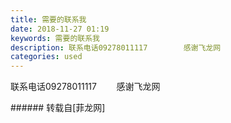 ```yaml
---
title: 需要的联系我
date: 2018-11-27 01:19
keywords: 需要的联系我
description: 联系电话09278011117        感谢飞龙网
categories: used
---
```

<td class="t_f" id="postmessage_2360721">

联系电话09278011117        感谢飞龙网<br/>
<img alt="" border="0" class="zoom" data-cf-modified-fa867afd08730c67d9791840-="" file="http://www.flw.ph/data/appbyme/upload/image/201811/27/Y1cBvEPZg5UK.jpg" id="aimg_T2S3h" lazyloadthumb="1" onclick="" onmouseover="" src="http://www.flw.ph/data/appbyme/upload/image/201811/27/Y1cBvEPZg5UK.jpg"/><br/>
<img alt="" border="0" class="zoom" data-cf-modified-fa867afd08730c67d9791840-="" file="http://www.flw.ph/data/appbyme/upload/image/201811/27/brUsVqQs9N7P.jpg" id="aimg_CRCdB" lazyloadthumb="1" onclick="" onmouseover="" src="http://www.flw.ph/data/appbyme/upload/image/201811/27/brUsVqQs9N7P.jpg"/><br/>
<img alt="" border="0" class="zoom" data-cf-modified-fa867afd08730c67d9791840-="" file="http://www.flw.ph/data/appbyme/upload/image/201811/27/EKJcpsWcEI8R.jpg" id="aimg_OPDjM" lazyloadthumb="1" onclick="" onmouseover="" src="http://www.flw.ph/data/appbyme/upload/image/201811/27/EKJcpsWcEI8R.jpg"/><br/>
<img alt="" border="0" class="zoom" data-cf-modified-fa867afd08730c67d9791840-="" file="http://www.flw.ph/data/appbyme/upload/image/201811/27/koOPFh4Lip5v.jpg" id="aimg_Zr6Jj" lazyloadthumb="1" onclick="" onmouseover="" src="http://www.flw.ph/data/appbyme/upload/image/201811/27/koOPFh4Lip5v.jpg"/><br/>
<img alt="" border="0" class="zoom" data-cf-modified-fa867afd08730c67d9791840-="" file="http://www.flw.ph/data/appbyme/upload/image/201811/27/X8UORXuf8KcA.jpg" id="aimg_exePh" lazyloadthumb="1" onclick="" onmouseover="" src="http://www.flw.ph/data/appbyme/upload/image/201811/27/X8UORXuf8KcA.jpg"/><br/>
<img alt="" border="0" class="zoom" data-cf-modified-fa867afd08730c67d9791840-="" file="http://www.flw.ph/data/appbyme/upload/image/201811/27/f3yR6cLaxNB0.jpg" id="aimg_C4sqq" lazyloadthumb="1" onclick="" onmouseover="" src="http://www.flw.ph/data/appbyme/upload/image/201811/27/f3yR6cLaxNB0.jpg"/><br/>
<img alt="" border="0" class="zoom" data-cf-modified-fa867afd08730c67d9791840-="" file="http://www.flw.ph/data/appbyme/upload/image/201811/27/iGZwnFddeHvD.jpg" id="aimg_HMQTw" lazyloadthumb="1" onclick="" onmouseover="" src="http://www.flw.ph/data/appbyme/upload/image/201811/27/iGZwnFddeHvD.jpg"/><br/>
<img alt="" border="0" class="zoom" data-cf-modified-fa867afd08730c67d9791840-="" file="http://www.flw.ph/data/appbyme/upload/image/201811/27/1YgvhgGWdFvZ.jpg" id="aimg_K4sGP" lazyloadthumb="1" onclick="" onmouseover="" src="http://www.flw.ph/data/appbyme/upload/image/201811/27/1YgvhgGWdFvZ.jpg"/><br/>
</td>
###### 转载自[菲龙网]